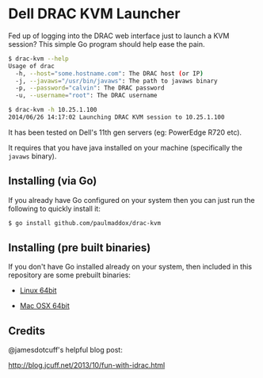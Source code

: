 Dell DRAC KVM Launcher
=========

Fed up of logging into the DRAC web interface just to launch a KVM session?
This simple Go program should help ease the pain.

```bash
$ drac-kvm --help
Usage of drac
  -h, --host="some.hostname.com": The DRAC host (or IP)
  -j, --javaws="/usr/bin/javaws": The path to javaws binary
  -p, --password="calvin": The DRAC password
  -u, --username="root": The DRAC username

$ drac-kvm -h 10.25.1.100 
2014/06/26 14:17:02 Launching DRAC KVM session to 10.25.1.100
```

It has been tested on Dell's 11th gen servers (eg: PowerEdge R720 etc).

It requires that you have java installed on your machine (specifically the `javaws` binary).

Installing (via Go)
----

If you already have Go configured on your system then you can just run the following to quickly install it:
```bash
$ go install github.com/paulmaddox/drac-kvm
```

Installing (pre built binaries) 
----

If you don't have Go installed already on your system, then included in this repository are some prebuilt binaries:

* [Linux 64bit](https://github.com/PaulMaddox/drac-kvm/blob/master/binaries/drac.linux_64bit?raw=true)

* [Mac OSX 64bit](https://github.com/PaulMaddox/drac-kvm/blob/master/binaries/drac.osx_64bit?raw=true)


Credits
----
@jamesdotcuff's helpful blog post:

http://blog.jcuff.net/2013/10/fun-with-idrac.html

